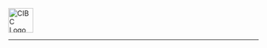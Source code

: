 <img src="https://upload.wikimedia.org/wikipedia/en/thumb/c/cf/CIBC_logo.svg/1121px-CIBC_logo.svg.png" alt="CIBC Logo" width="50" height="50">

<hr/>
